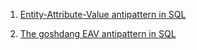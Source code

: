 1. [Entity-Attribute-Value antipattern in SQL](https://tapoueh.org/blog/2018/03/database-modelization-anti-patterns/)

2. [The goshdang EAV antipattern in SQL](https://mikesmithers.wordpress.com/2013/12/22/the-anti-pattern-eavil-database-design/)
